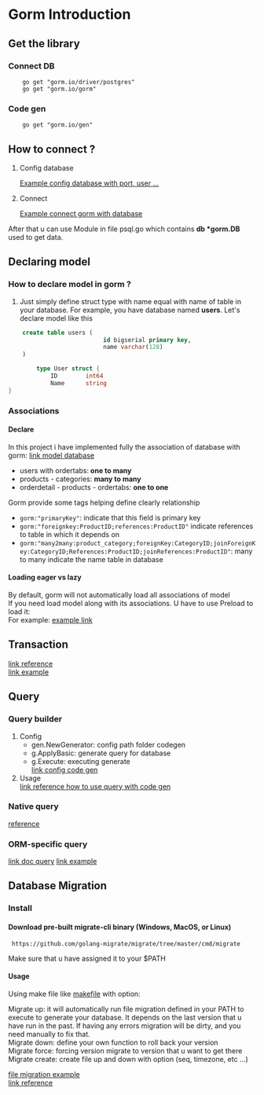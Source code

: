 # Gorm Introduction

## Get the library
### Connect DB
```shell
    go get "gorm.io/driver/postgres"
    go get "gorm.io/gorm"
```
### Code gen
```shell
    go get "gorm.io/gen"
```

## How to connect ?
1. Config database

    [Example config database with port, user ...](server/config/env.conf.go)
2. Connect 

    [Example connect gorm with database](server/dal/psql.go)

After that u can use Module in file psql.go which contains <strong>db *gorm.DB</strong> used to get data.

## Declaring model
### How to declare model in gorm ?
1. Just simply define struct type with name equal with name of table in your database. For example, you have database named <strong> users</strong>. Let's declare model like this
```sql
    create table users (
                           id bigserial primary key,
                           name varchar(128)
    )
```

```go
        type User struct {
	        ID        int64
	        Name      string
}
```
### Associations
#### Declare
In this project i have implemented fully the association of database with gorm: [link model database](server/dal/model)
- users with ordertabs:<strong> one to many </strong>
- products - categories: <strong> many to many </strong>
- orderdetail - products - ordertabs: <strong> one to one </strong>

Gorm provide some tags helping define clearly relationship
- `gorm:"primaryKey"`: indicate that this field is primary key
- `gorm:"foreignkey:ProductID;references:ProductID"` indicate references to table in which it depends on
- `gorm:"many2many:product_category;foreignKey:CategoryID;joinForeignKey:CategoryID;References:ProductID;joinReferences:ProductID"`: many to many indicate the name table in database

#### Loading eager vs lazy
By default, gorm will not automatically load all associations of model \
If you need load model along with its associations. U have to use Preload to load it:\
For example: [example link](server/utils/test/query.test.go)

## Transaction 
[link reference](https://gorm.io/docs/transactions.html)\
[link example](server/utils/test/transaction.test.go)
## Query
### Query builder
1. Config
   - gen.NewGenerator: config path folder codegen
   - g.ApplyBasic: generate query for database
   - g.Execute: executing generate\
   [link config code gen](server/utils/gen/gen.go)
2. Usage\
  [link reference how  to use query with code gen](https://github.com/go-gorm/gen#query)
### Native query
[reference](https://gorm.io/docs/sql_builder.html)
### ORM-specific query
[link doc query](https://gorm.io/docs/query.html)
[link example](server/utils/test/query.test.go)

## Database Migration
### Install
#### Download pre-built migrate-cli binary (Windows, MacOS, or Linux)
```shell
 https://github.com/golang-migrate/migrate/tree/master/cmd/migrate
```
Make sure that u have assigned it to your $PATH
#### Usage
Using make file like [makefile](server/Makefile) with option:

Migrate up: it will automatically run file migration defined in your PATH to execute to generate your database. It depends on the last version that u have run in the past. If having any errors migration will be dirty, and you need manually to fix that.\
Migrate down: define your own function to roll back your version\
Migrate force: forcing version migrate to version that u want to get there\
Migrate create: create file up and down with option (seq, timezone, etc ...)

[file migration example](server/db/migration)\
[link reference](https://github.com/golang-migrate/migrate)

